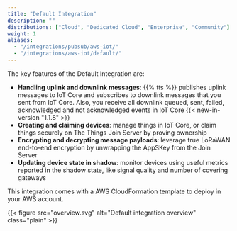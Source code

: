 ```yaml
---
title: "Default Integration"
description: ""
distributions: ["Cloud", "Dedicated Cloud", "Enterprise", "Community"]
weight: 1
aliases:
  - "/integrations/pubsub/aws-iot/"
  - "/integrations/aws-iot/default/"
---
```


The key features of the Default Integration are:

- **Handling uplink and downlink messages**: {{% tts %}} publishes uplink messages to IoT Core and subscribes to downlink messages that you sent from IoT Core. Also, you receive all downlink queued, sent, failed, acknowledged and not acknowledged events in IoT Core {{< new-in-version "1.1.8" >}} 
- **Creating and claiming devices**: manage things in IoT Core, or claim things securely on The Things Join Server by proving ownership
- **Encrypting and decrypting message payloads**: leverage true LoRaWAN end-to-end encryption by unwrapping the AppSKey from the Join Server
- **Updating device state in shadow**: monitor devices using useful metrics reported in the shadow state, like signal quality and number of covering gateways

This integration comes with a AWS CloudFormation template to deploy in your AWS account.

{{< figure src="overview.svg" alt="Default integration overview" class="plain" >}}
